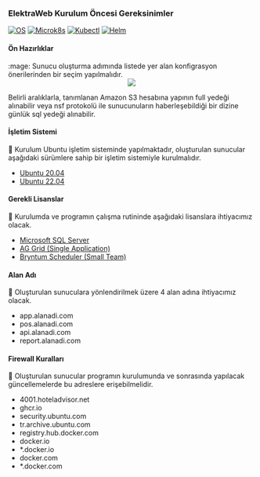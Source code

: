 <h3>ElektraWeb Kurulum Öncesi Gereksinimler</h3>


[![OS](https://img.shields.io/badge/ubuntu-20.04.4-red?style=flat-square&logo=ubuntu)](https://releases.ubuntu.com/20.04/)
[![Microk8s](https://img.shields.io/badge/microk8s-1.21-red?style=flat-square&logo=canonical)](https://microk8s.io/resources)
[![Kubectl](https://img.shields.io/badge/kubectl-1.21-blue?style=flat-square&logo=kubernetes)](https://kubernetes.io/docs/tasks/tools/)
[![Helm](https://img.shields.io/badge/Helm-blue?style=flat-square&logo=helm)](https://helm.sh/)

<h4>Ön Hazırlıklar</h4>
 :mage: Sunucu oluşturma adımında listede yer alan konfigrasyon önerilerinden bir seçim yapılmalıdır.
 </n>
<center><img src='https://downloader.disk.yandex.ru/preview/ac0d24f1325ef5c41dfe4a8754c3e5694841d01040ff374dff19a6fb7b76d5c6/629f2db0/tQPrzf_yxUNargzX5cEkfIso3wZvEw2GuwkqLEPpPP6QGfX-3ll8nzjdtRKbfHJWgH5cpBEdWudgjqJEpl9ZNg%3D%3D?uid=0&filename=2022-06-07_09-50-52.png&disposition=inline&hash=&limit=0&content_type=image%2Fpng&owner_uid=0&tknv=v2&size=2048x2048'> </img> </center>

Belirli aralıklarla, tanımlanan Amazon S3 hesabına yapının full yedeği alınabilir veya nsf protokolü ile sunucunuların haberleşebildiği bir dizine günlük sql yedeği alınabilir.

<h4>İşletim Sistemi</h4>


:mage: Kurulum Ubuntu işletim sisteminde yapılmaktadır, oluşturulan sunucular aşağıdaki sürümlere sahip bir işletim sistemiyle kurulmalıdır.

- <a href='https://releases.ubuntu.com/20.04/' target="_blank" >Ubuntu 20.04</a>
- <a href='https://releases.ubuntu.com/jammy/' target="_blank" >Ubuntu 22.04</a>

<h4>Gerekli Lisanslar</h4>


:mage: Kurulumda ve programın çalışma rutininde aşağıdaki lisanslara ihtiyacımız olacak.

- <a href='https://www.microsoft.com/tr-tr/sql-server/sql-server-2019-pricing' target="_blank" >Microsoft SQL Server</a>
- <a href='https://www.ag-grid.com/license-pricing' target="_blank" >AG Grid (Single Application)</a>
- <a href='https://www.bryntum.com/store/scheduler/' target="_blank" >Bryntum Scheduler (Small Team)</a>


<h4>Alan Adı</h4>


:mage: Oluşturulan sunuculara yönlendirilmek üzere 4 alan adına ihtiyacımız olacak.

- app.alanadi.com
- pos.alanadi.com
- api.alanadi.com
- report.alanadi.com


<h4>Firewall Kuralları</h4>


:mage: Oluşturulan sunucular programın kurulumunda ve sonrasında yapılacak güncellemelerde bu adreslere erişebilmelidir.

- 4001.hoteladvisor.net
- ghcr.io
- security.ubuntu.com
- tr.archive.ubuntu.com
- registry.hub.docker.com
- docker.io
- *.docker.io
- docker.com
- *.docker.com

